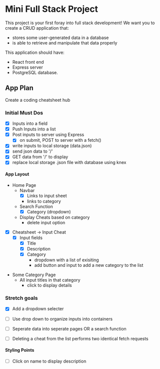 # Mini Full Stack Project
This project is your first foray into full stack development!
We want you to create a CRUD application that:
- stores some user-generated data in a database
- is able to retrieve and manipulate that data properly


This application should have:
- React front end
- Express server
- PostgreSQL database.

## App Plan

Create a coding cheatsheet hub

### Initial Must Dos
- [X] Inputs into a field
- [X] Push Inputs into a list
- [X] Post inputs to server using Express
    - [X] on submit, POST to server with a fetch()
- [X] write inputs to local storage (data.json)
- [X] send json data to '/'
- [X] GET data from '/' to display
- [X] replace local storage .json file with database using knex

#### App Layout
- Home Page
  - Navbar
    - [X] Links to input sheet
    - links to category
  - Search Function
    - [X] Category (dropdown)
  - Display Cheats based on category
    - delete input option

- [X] Cheatsheet -> Input Cheat
  - [X] Input fields
    - [X] Title
    - [X] Description
    - [X] Category
      - dropdown with a list of exisiting
      - add button and input to add a new category to the list

- Some Category Page
  - All input titles in that category
    - click to display details

### Stretch goals
- [X] Add a dropdown selecter
- [ ] Use drop down to organize inputs into containers
- [ ] Seperate data into seperate pages OR a search function
- [ ] Deleting a cheat from the list performs two identical fetch requests


#### Styling Points
- [ ] Click on name to display description